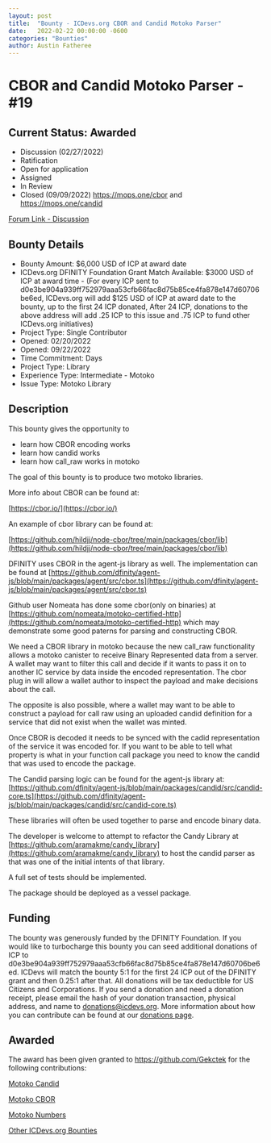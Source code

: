 ```yaml
---
layout: post
title:  "Bounty - ICDevs.org CBOR and Candid Motoko Parser"
date:   2022-02-22 00:00:00 -0600
categories: "Bounties"
author: Austin Fatheree
---
```


# CBOR and Candid Motoko Parser - #19

## Current Status: Awarded

* Discussion (02/27/2022)
* Ratification 
* Open for application
* Assigned 
* In Review 
* Closed (09/09/2022) https://mops.one/cbor and https://mops.one/candid

[Forum Link - Discussion](https://forum.dfinity.org/t/icdevs-org-bounty-18-cbor-and-candid-motoko-parser-3-000)

## Bounty Details

* Bounty Amount: $6,000 USD of ICP at award date
* ICDevs.org DFINITY Foundation Grant Match Available: $3000 USD of ICP at award time - (For every ICP sent to d0e3be904a939ff752979aaa53cfb66fac8d75b85ce4fa878e147d60706be6ed, ICDevs.org will add $125 USD of ICP at award date to the bounty, up to the first 24 ICP donated, After 24 ICP, donations to the above address will add .25 ICP to this issue and .75 ICP to fund other ICDevs.org initiatives)
* Project Type: Single Contributor
* Opened: 02/20/2022
* Opened: 09/22/2022
* Time Commitment: Days
* Project Type: Library
* Experience Type: Intermediate - Motoko
* Issue Type: Motoko Library

## Description

This bounty gives the opportunity to

* learn how CBOR encoding works
* learn how candid works
* learn how call_raw works in motoko

The goal of this bounty is to produce two motoko libraries.

More info about CBOR can be found at:

[https://cbor.io/](https://cbor.io/)

An example of cbor library can be found at:

[https://github.com/hildjj/node-cbor/tree/main/packages/cbor/lib](https://github.com/hildjj/node-cbor/tree/main/packages/cbor/lib)

DFINITY uses CBOR in the agent-js library as well. The implementation can be found at [https://github.com/dfinity/agent-js/blob/main/packages/agent/src/cbor.ts](https://github.com/dfinity/agent-js/blob/main/packages/agent/src/cbor.ts)

Github user Nomeata has done some cbor(only on binaries) at [https://github.com/nomeata/motoko-certified-http](https://github.com/nomeata/motoko-certified-http) which may demonstrate some good paterns for parsing and constructing CBOR.

We need a CBOR library in motoko because the new call_raw functionality allows a motoko canister to receive Binary Represented data from a server.  A wallet may want to filter this call and decide if it wants to pass it on to another IC service by data inside the encoded representation.  The cbor plug in will allow a wallet author to inspect the payload and make decisions about the call.

The opposite is also possible, where a wallet may want to be able to construct a payload for call raw using an uploaded candid definition for a service that did not exist when the wallet was minted.

Once CBOR is decoded it needs to be synced with the cadid representation of the service it was encoded for. If you want to be able to tell what property is what in your function call package you need to know the candid that was used to encode the package.  

The Candid parsing logic can be found for the agent-js library at: [https://github.com/dfinity/agent-js/blob/main/packages/candid/src/candid-core.ts](https://github.com/dfinity/agent-js/blob/main/packages/candid/src/candid-core.ts)

These libraries will often be used together to parse and encode binary data.

The developer is welcome to attempt to refactor the Candy Library at [https://github.com/aramakme/candy_library](https://github.com/aramakme/candy_library) to host the candid parser as that was one of the initial intents of that library.

A full set of tests should be implemented.

The package should be deployed as a vessel package.


## Funding

The bounty was generously funded by the DFINITY Foundation. If you would like to turbocharge this bounty you can seed additional donations of ICP to d0e3be904a939ff752979aaa53cfb66fac8d75b85ce4fa878e147d60706be6ed.  ICDevs will match the bounty 5:1 for the first 24 ICP out of the DFINITY grant and then 0.25:1 after that.  All donations will be tax deductible for US Citizens and Corporations.  If you send a donation and need a donation receipt, please email the hash of your donation transaction, physical address, and name to donations@icdevs.org.  More information about how you can contribute can be found at our [donations page](https://icdevs.org/donations.html).


## Awarded

The award has been given granted to https://github.com/Gekctek for the following contributions:

[Motoko Candid](https://github.com/Gekctek/motoko_candid)

[Motoko CBOR](https://github.com/Gekctek/motoko_cbor)

[Motoko Numbers](https://github.com/Gekctek/motoko_numbers)


[Other ICDevs.org Bounties](https://icdevs.org/bounties.html)

